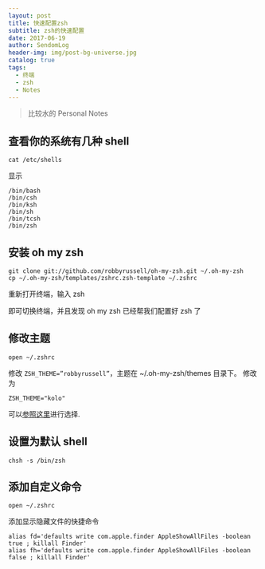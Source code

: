 ```yaml
---
layout: post
title: 快速配置zsh
subtitle: zsh的快速配置
date: 2017-06-19
author: SendomLog
header-img: img/post-bg-universe.jpg
catalog: true
tags:
  - 终端
  - zsh
  - Notes
---
```


> 比较水的 Personal Notes

## 查看你的系统有几种 shell

    cat /etc/shells

显示

    /bin/bash
    /bin/csh
    /bin/ksh
    /bin/sh
    /bin/tcsh
    /bin/zsh

## 安装 oh my zsh

    git clone git://github.com/robbyrussell/oh-my-zsh.git ~/.oh-my-zsh
    cp ~/.oh-my-zsh/templates/zshrc.zsh-template ~/.zshrc

重新打开终端，输入
zsh

即可切换终端，并且发现 oh my zsh 已经帮我们配置好 zsh 了

## 修改主题

    open ~/.zshrc

修改 `ZSH_THEME=”robbyrussell”`，主题在 ~/.oh-my-zsh/themes 目录下。
修改为

    ZSH_THEME="kolo"

可以[参照这里](https://github.com/robbyrussell/oh-my-zsh/wiki/themes)进行选择.

## 设置为默认 shell

    chsh -s /bin/zsh

## 添加自定义命令

    open ~/.zshrc

添加显示隐藏文件的快捷命令

    alias fd='defaults write com.apple.finder AppleShowAllFiles -boolean true ; killall Finder'
    alias fh='defaults write com.apple.finder AppleShowAllFiles -boolean false ; killall Finder'
